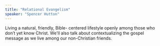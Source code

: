 ```yaml
---
title: "Relational Evangelism"
speaker: "Spencer Hutton"
---
```

Living a natural, friendly, Bible-
centered lifestyle openly among 
those who don’t yet know 
Christ. We'll also talk about 
contextualizing the gospel 
message as we live among our 
non-Christian friends.